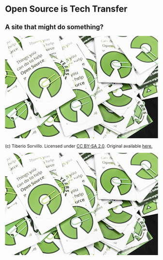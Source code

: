 # Open Source is Tech Transfer

## A site that might do something?

![test image](test_image.jpg)

(c) Tiberio Sorvillo. Licensed under [CC BY-SA 2.0](https://creativecommons.org/licenses/by-sa/2.0/). Original available [here.](https://www.flickr.com/photos/free-software-center/49094829736/in/album-72157711834939071)

[![test image](test_image.jpg)](https://www.espn.com)
